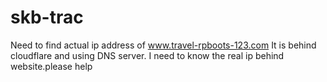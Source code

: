 # skb-trac
Need to find actual ip address of www.travel-rpboots-123.com
It is behind cloudflare and using DNS server.
I need to know the real ip behind website.please help


